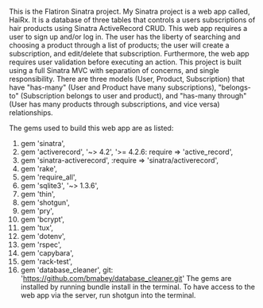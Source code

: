 This is the Flatiron Sinatra project. My Sinatra project is a web app called, HaiRx. It is a database of three tables that controls a users subscriptions of hair products using Sinatra ActiveRecord CRUD. This web app requires a user to sign up and/or log in. The user has the liberty of searching and choosing a product through a list of products; the user will create a subscription, and edit/delete that subscription. Furthermore, the web app requires user validation before executing an action. This project is built using a full Sinatra MVC with separation of concerns, and single responsibility. There are three models (User, Product, Subscription) that have "has-many" (User and Product have many subscriptions), "belongs-to" (Subscription belongs to user and product), and "has-many through" (User has many products through subscriptions, and vice versa) relationships. 

The gems used to build this web app are as listed: 
1. gem 'sinatra', 
2. gem 'activerecord', '~> 4.2', '>= 4.2.6:
require => 'active_record', 
3. gem 'sinatra-activerecord', :require => 'sinatra/activerecord', 
4. gem 'rake', 
5. gem 'require_all', 
6. gem 'sqlite3', '~> 1.3.6', 
7. gem 'thin', 
8. gem 'shotgun', 
9. gem 'pry',
10. gem 'bcrypt', 
11. gem 'tux', 
12. gem 'dotenv', 
13. gem 'rspec', 
14. gem 'capybara', 
15. gem 'rack-test', 
16. gem 'database_cleaner', git: 'https://github.com/bmabey/database_cleaner.git'
The gems are installed by running bundle install in the terminal.
To have access to the web app via the server, run shotgun into the terminal.



